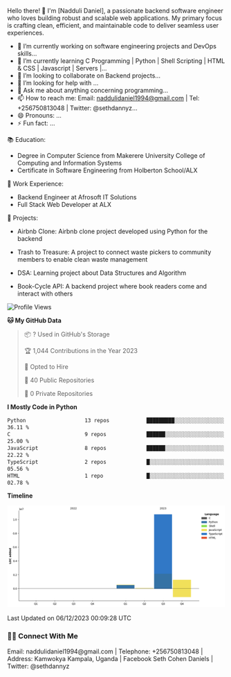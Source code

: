 Hello there! 👋 I'm [Nadduli Daniel], a passionate backend software engineer who loves building robust and scalable web applications. My primary focus is crafting clean, efficient, and maintainable code to deliver seamless user experiences.

- 🔭 I’m currently working on software engineering projects and DevOps skills...
- 🌱 I’m currently learning C Programming | Python | Shell Scripting | HTML & CSS | Javascript | Servers |...
- 👯 I’m looking to collaborate on Backend projects...
- 🤔 I’m looking for help with ...
- 💬 Ask me about anything concerning programming...
- 📫 How to reach me: Email: naddulidaniel1994@gmail.com | Tel: +256750813048 | Twitter: @sethdannyz...
- 😄 Pronouns: ...
- ⚡ Fun fact: ...

📚 Education:
- Degree in Computer Science from Makerere University College of Computing and Information Systems
- Certificate in Software Engineering from Holberton School/ALX

💼 Work Experience:
- Backend Engineer at Afrosoft IT Solutions
- Full Stack Web Developer at ALX

🔧 Projects:
- Airbnb Clone: Airbnb clone project developed using Python for the backend
- Trash to Treasure: A project to connect waste pickers to community members to enable clean waste management
- DSA: Learning project about Data Structures and Algorithm
- Book-Cycle API: A backend project where book readers come and interact with others

  <!--START_SECTION:waka-->
![Profile Views](http://img.shields.io/badge/Profile%20Views-2-blue)

**🐱 My GitHub Data** 

> 📦 ? Used in GitHub's Storage 
 > 
> 🏆 1,044 Contributions in the Year 2023
 > 
> 💼 Opted to Hire
 > 
> 📜 40 Public Repositories 
 > 
> 🔑 0 Private Repositories 
 > 
**I Mostly Code in Python** 

```text
Python                   13 repos            █████████░░░░░░░░░░░░░░░░   36.11 % 
C                        9 repos             ██████░░░░░░░░░░░░░░░░░░░   25.00 % 
JavaScript               8 repos             ██████░░░░░░░░░░░░░░░░░░░   22.22 % 
TypeScript               2 repos             █░░░░░░░░░░░░░░░░░░░░░░░░   05.56 % 
HTML                     1 repo              █░░░░░░░░░░░░░░░░░░░░░░░░   02.78 % 
```



**Timeline**

![Lines of Code chart](https://raw.githubusercontent.com/sethdanny/sethdanny/main/assets/bar_graph.png)


 Last Updated on 06/12/2023 00:09:28 UTC
<!--END_SECTION:waka-->

<h3> 🤝🏻 Connect With Me </h3>
Email:       naddulidaniel1994@gmail.com |
Telephone:   +256750813048 |
Address:     Kamwokya Kampala, Uganda |
Facebook     Seth Cohen Daniels |
Twitter:     @sethdannyz
